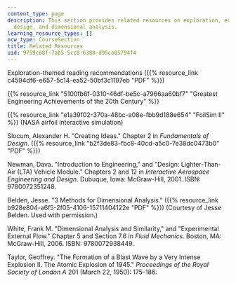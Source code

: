 ```yaml
---
content_type: page
description: This section provides related resources on exploration, engineering,
  design, and dimensional analysis.
learning_resource_types: []
ocw_type: CourseSection
title: Related Resources
uid: 9759c68f-7ab5-5cc8-6388-d95ca05794f4
---
```


Exploration-themed reading recommendations ({{% resource_link c4594df6-e657-5c14-ea52-50bf3c1197eb "PDF" %}})

{{% resource_link "5100fb6f-0310-46df-be5c-a7966aa60bf7" "Greatest Engineering Achievements of the 20th Century" %}}

{{% resource_link "e1a39f02-370a-48bc-a08e-fbb9d188e654" "FoilSim II" %}} (NASA airfoil interactive simulation)

Slocum, Alexander H. "Creating Ideas." Chapter 2 in _Fundamentals of Design_. ({{% resource_link "b2f3de83-fbc8-40cd-a5c0-7e38dc0473b0" "PDF" %}})

Newman, Dava. "Introduction to Engineering," and "Design: Lighter-Than-Air (LTA) Vehicle Module." Chapters 2 and 12 in _Interactive Aerospace Engineering and Design_. Dubuque, Iowa: McGraw-Hill, 2001. ISBN: 9780072351248.

Belden, Jesse. "3 Methods for Dimensional Analysis." ({{% resource_link b928e804-a6f5-2f05-4106-15711404122e "PDF" %}}) (Courtesy of Jesse Belden. Used with permission.)

White, Frank M. "Dimensional Analysis and Similarity," and "Experimental External Flow." Chapter 5 and Section 7.6 in _Fluid Mechanics_. Boston, MA: McGraw-Hill, 2006. ISBN: 9780072938449.

Taylor, Geoffrey. "The Formation of a Blast Wave by a Very Intense Explosion II. The Atomic Explosion of 1945." _Proceedings of the Royal Society of London A_ 201 (March 22, 1950): 175-186.
